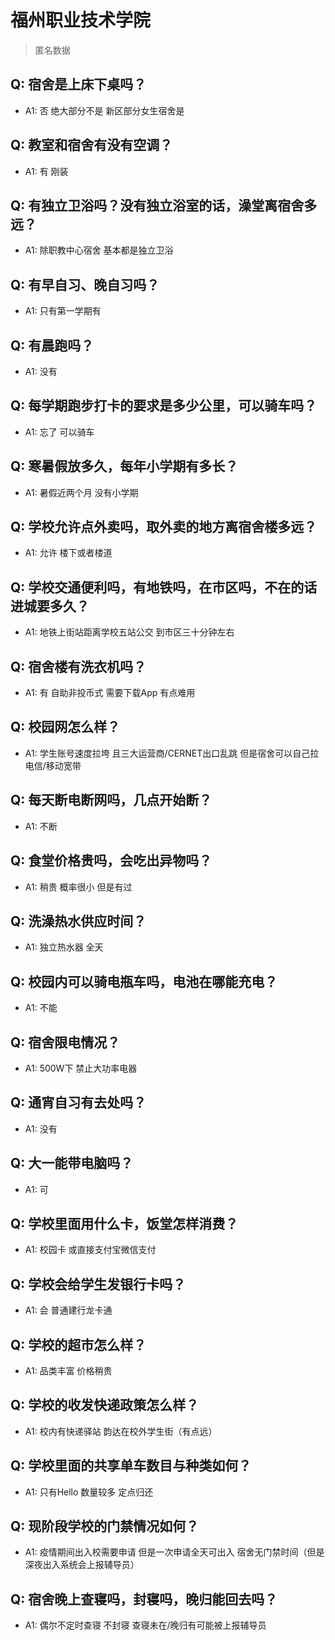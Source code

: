 # 福州职业技术学院

> 匿名数据

## Q: 宿舍是上床下桌吗？

- A1: 否 绝大部分不是 新区部分女生宿舍是

## Q: 教室和宿舍有没有空调？

- A1: 有 刚装

## Q: 有独立卫浴吗？没有独立浴室的话，澡堂离宿舍多远？

- A1: 除职教中心宿舍 基本都是独立卫浴

## Q: 有早自习、晚自习吗？

- A1: 只有第一学期有

## Q: 有晨跑吗？

- A1: 没有

## Q: 每学期跑步打卡的要求是多少公里，可以骑车吗？

- A1: 忘了 可以骑车

## Q: 寒暑假放多久，每年小学期有多长？

- A1: 暑假近两个月 没有小学期

## Q: 学校允许点外卖吗，取外卖的地方离宿舍楼多远？

- A1: 允许 楼下或者楼道

## Q: 学校交通便利吗，有地铁吗，在市区吗，不在的话进城要多久？

- A1: 地铁上街站距离学校五站公交 到市区三十分钟左右

## Q: 宿舍楼有洗衣机吗？

- A1: 有 自助非投币式 需要下载App 有点难用

## Q: 校园网怎么样？

- A1: 学生账号速度拉垮 且三大运营商/CERNET出口乱跳 但是宿舍可以自己拉电信/移动宽带

## Q: 每天断电断网吗，几点开始断？

- A1: 不断

## Q: 食堂价格贵吗，会吃出异物吗？

- A1: 稍贵 概率很小 但是有过

## Q: 洗澡热水供应时间？

- A1: 独立热水器 全天

## Q: 校园内可以骑电瓶车吗，电池在哪能充电？

- A1: 不能

## Q: 宿舍限电情况？

- A1: 500W下 禁止大功率电器

## Q: 通宵自习有去处吗？

- A1: 没有

## Q: 大一能带电脑吗？

- A1: 可

## Q: 学校里面用什么卡，饭堂怎样消费？

- A1: 校园卡 或直接支付宝微信支付

## Q: 学校会给学生发银行卡吗？

- A1: 会 普通建行龙卡通

## Q: 学校的超市怎么样？

- A1: 品类丰富 价格稍贵

## Q: 学校的收发快递政策怎么样？

- A1: 校内有快递驿站 韵达在校外学生街（有点远）

## Q: 学校里面的共享单车数目与种类如何？

- A1: 只有Hello 数量较多 定点归还

## Q: 现阶段学校的门禁情况如何？

- A1: 疫情期间出入校需要申请 但是一次申请全天可出入 宿舍无门禁时间（但是深夜出入系统会上报辅导员）

## Q: 宿舍晚上查寝吗，封寝吗，晚归能回去吗？

- A1: 偶尔不定时查寝 不封寝 查寝未在/晚归有可能被上报辅导员